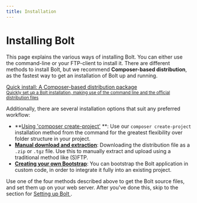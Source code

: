```yaml
---
title: Installation
---
```

Installing Bolt
===============

This page explains the various ways of installing Bolt. You can either use the
command-line or your FTP-client to install it. There are different methods to
install Bolt, but we recommend **Composer-based distribution**, as the fastest
way to get an installation of Bolt up and running.

<a href="quick-install" class="button large expand docsintro">
Quick install: A Composer-based distribution package <br> <small>Quickly set up
a Bolt installation, making use of the command line and the official
distribution files</small> </a>

Additionally, there are several installation options that suit any preferred workflow:

  - **[Using 'composer create-project'][create-project] **: Use our
    `composer create-project` installation method from the command for the
    greatest flexibility over folder structure in your project.
  - **[Manual download and extraction][sftp]**: Downloading the distribution
    file as a `.zip` or `.tgz` file. Use this to manually extract and upload
    using a traditional method like (S)FTP.
  - **[Creating your own Bootstrap][custom-bootstrap]**: You can bootstrap the
    Bolt application in custom code, in order to integrate it fully into an
    existing project.

Use one of the four methods described above to get the Bolt source files, and
set them up on your web server. After you've done this, skip to the section for
[Setting up Bolt ][configuration].

[sftp]: manual-download-and-extraction
[create-project]: composer-create-project/install-composer
[custom-bootstrap]: ../extensions/custom-bootstrapping
[configuration]: ../configuration/introduction
